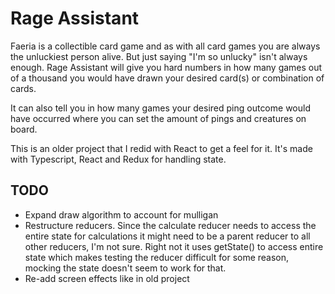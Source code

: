 # Rage Assistant
Faeria is a collectible card game and as with all card games you are always the unluckiest person alive. But just saying
 "I'm so unlucky" isn't always enough. Rage Assistant will give you hard numbers in how many games out of a thousand you
 would have drawn your desired card(s) or combination of cards. 
 
 It can also tell you in how many games your desired
 ping outcome would have occurred where you can set the amount of pings and creatures on board.

This is an older project that I redid with React to get a feel for it. It's made with Typescript, React 
and Redux for handling state.
## TODO
* Expand draw algorithm to account for mulligan
* Restructure reducers. Since the calculate reducer needs to access the entire state for calculations it might need
to be a parent reducer to all other reducers, I'm not sure. Right not it uses getState() to access entire state
which makes testing the reducer difficult for some reason, mocking the state doesn't seem to work for that.
* Re-add screen effects like in old project